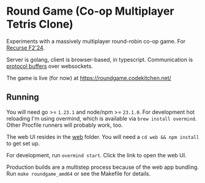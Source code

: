 # Round Game (Co-op Multiplayer Tetris Clone)

Experiments with a massively multiplayer round-robin co-op game. For [Recurse F2'24](https://www.recurse.com).

Server is golang, client is browser-based, in typescript. Communication is [protocol buffers](api/gameserver.proto) over websockets.

The game is live (for now) at https://roundgame.codekitchen.net/

## Running

You will need go >= `1.23.1` and node/npm >= `23.1.0`. For development hot reloading I'm using overmind, which is available via `brew install overmind`. Other Procfile runners will probably work, too.

The web UI resides in the [web](web/) folder. You will need a `cd web && npm install` to get set up.

For development, run `overmind start`. Click the link to open the web UI.

Production builds are a multistep process because of the web app bundling. Run `make roundgame_amd64` or see the Makefile for details.
